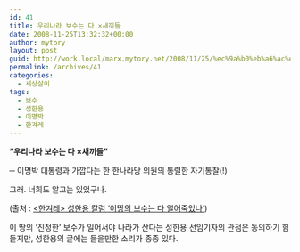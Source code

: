 ```yaml
---
id: 41
title: 우리나라 보수는 다 ×새끼들
date: 2008-11-25T13:32:32+00:00
author: mytory
layout: post
guid: http://work.local/marx.mytory.net/2008/11/25/%ec%9a%b0%eb%a6%ac%eb%82%98%eb%9d%bc-%eb%b3%b4%ec%88%98%eb%8a%94-%eb%8b%a4-x%ec%83%88%eb%81%bc%eb%93%a4/
permalink: /archives/41
categories:
  - 세상살이
tags:
  - 보수
  - 성한용
  - 이명박
  - 한겨레
---
```

<span style="font-weight: bold;">“우리나라 보수는 다 ×새끼들”</span> 

─ 이명박 대통령과 가깝다는 한 한나라당 의원의 통렬한 자기통찰(!) 

그래. 너희도 알고는 있었구나. 

(출처 : <a title="[http://www.hani.co.kr/arti/opinion/column/323974.html]로 이동합니다." target="_blank" href="http://www.hani.co.kr/arti/opinion/column/323974.html">&lt;한겨레&gt; 성한용 칼럼 ‘이땅의 보수는 다 얼어죽었나’</a>) 

이 땅의 ‘진정한’ 보수가 일어서야 나라가 산다는 성한용 선임기자의 관점은 동의하기 힘들지만, 성한용의 글에는 들을만한 소리가 종종 있다.